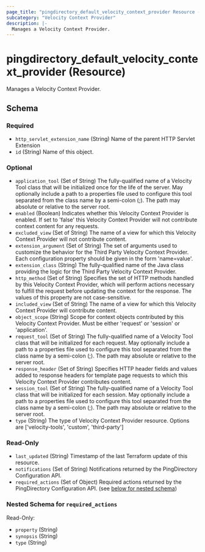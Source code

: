 ```yaml
---
page_title: "pingdirectory_default_velocity_context_provider Resource - terraform-provider-pingdirectory"
subcategory: "Velocity Context Provider"
description: |-
  Manages a Velocity Context Provider.
---
```


# pingdirectory_default_velocity_context_provider (Resource)

Manages a Velocity Context Provider.



<!-- schema generated by tfplugindocs -->
## Schema

### Required

- `http_servlet_extension_name` (String) Name of the parent HTTP Servlet Extension
- `id` (String) Name of this object.

### Optional

- `application_tool` (Set of String) The fully-qualified name of a Velocity Tool class that will be initialized once for the life of the server. May optionally include a path to a properties file used to configure this tool separated from the class name by a semi-colon (;). The path may absolute or relative to the server root.
- `enabled` (Boolean) Indicates whether this Velocity Context Provider is enabled. If set to 'false' this Velocity Context Provider will not contribute context content for any requests.
- `excluded_view` (Set of String) The name of a view for which this Velocity Context Provider will not contribute content.
- `extension_argument` (Set of String) The set of arguments used to customize the behavior for the Third Party Velocity Context Provider. Each configuration property should be given in the form 'name=value'.
- `extension_class` (String) The fully-qualified name of the Java class providing the logic for the Third Party Velocity Context Provider.
- `http_method` (Set of String) Specifies the set of HTTP methods handled by this Velocity Context Provider, which will perform actions necessary to fulfill the request before updating the context for the response. The values of this property are not case-sensitive.
- `included_view` (Set of String) The name of a view for which this Velocity Context Provider will contribute content.
- `object_scope` (String) Scope for context objects contributed by this Velocity Context Provider. Must be either 'request' or 'session' or 'application'.
- `request_tool` (Set of String) The fully-qualified name of a Velocity Tool class that will be initialized for each request. May optionally include a path to a properties file used to configure this tool separated from the class name by a semi-colon (;). The path may absolute or relative to the server root.
- `response_header` (Set of String) Specifies HTTP header fields and values added to response headers for template page requests to which this Velocity Context Provider contributes content.
- `session_tool` (Set of String) The fully-qualified name of a Velocity Tool class that will be initialized for each session. May optionally include a path to a properties file used to configure this tool separated from the class name by a semi-colon (;). The path may absolute or relative to the server root.
- `type` (String) The type of Velocity Context Provider resource. Options are ['velocity-tools', 'custom', 'third-party']

### Read-Only

- `last_updated` (String) Timestamp of the last Terraform update of this resource.
- `notifications` (Set of String) Notifications returned by the PingDirectory Configuration API.
- `required_actions` (Set of Object) Required actions returned by the PingDirectory Configuration API. (see [below for nested schema](#nestedatt--required_actions))

<a id="nestedatt--required_actions"></a>
### Nested Schema for `required_actions`

Read-Only:

- `property` (String)
- `synopsis` (String)
- `type` (String)



